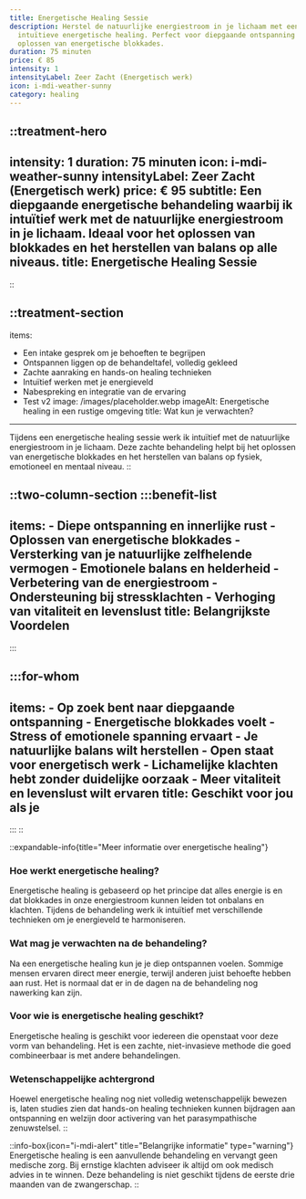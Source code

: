 ```yaml
---
title: Energetische Healing Sessie
description: Herstel de natuurlijke energiestroom in je lichaam met een
  intuïtieve energetische healing. Perfect voor diepgaande ontspanning en het
  oplossen van energetische blokkades.
duration: 75 minuten
price: € 85
intensity: 1
intensityLabel: Zeer Zacht (Energetisch werk)
icon: i-mdi-weather-sunny
category: healing
---
```


::treatment-hero
---
intensity: 1
duration: 75 minuten
icon: i-mdi-weather-sunny
intensityLabel: Zeer Zacht (Energetisch werk)
price: € 95
subtitle: Een diepgaande energetische behandeling waarbij ik intuïtief werk met
  de natuurlijke energiestroom in je lichaam. Ideaal voor het oplossen van
  blokkades en het herstellen van balans op alle niveaus.
title: Energetische Healing Sessie
---
::

::treatment-section
---
items:
  - Een intake gesprek om je behoeften te begrijpen
  - Ontspannen liggen op de behandeltafel, volledig gekleed
  - Zachte aanraking en hands-on healing technieken
  - Intuïtief werken met je energieveld
  - Nabespreking en integratie van de ervaring
  - Test v2
image: /images/placeholder.webp
imageAlt: Energetische healing in een rustige omgeving
title: Wat kun je verwachten?
---
Tijdens een energetische healing sessie werk ik intuïtief met de natuurlijke energiestroom in je lichaam. Deze zachte behandeling helpt bij het oplossen van energetische blokkades en het herstellen van balans op fysiek, emotioneel en mentaal niveau.
::

::two-column-section
  :::benefit-list
  ---
  items:
    - Diepe ontspanning en innerlijke rust
    - Oplossen van energetische blokkades
    - Versterking van je natuurlijke zelfhelende vermogen
    - Emotionele balans en helderheid
    - Verbetering van de energiestroom
    - Ondersteuning bij stressklachten
    - Verhoging van vitaliteit en levenslust
  title: Belangrijkste Voordelen
  ---
  :::

  :::for-whom
  ---
  items:
    - Op zoek bent naar diepgaande ontspanning
    - Energetische blokkades voelt
    - Stress of emotionele spanning ervaart
    - Je natuurlijke balans wilt herstellen
    - Open staat voor energetisch werk
    - Lichamelijke klachten hebt zonder duidelijke oorzaak
    - Meer vitaliteit en levenslust wilt ervaren
  title: Geschikt voor jou als je
  ---
  :::
::

::expandable-info{title="Meer informatie over energetische healing"}
### Hoe werkt energetische healing?

Energetische healing is gebaseerd op het principe dat alles energie is en dat blokkades in onze energiestroom kunnen leiden tot onbalans en klachten. Tijdens de behandeling werk ik intuïtief met verschillende technieken om je energieveld te harmoniseren.

### Wat mag je verwachten na de behandeling?

Na een energetische healing kun je je diep ontspannen voelen. Sommige mensen ervaren direct meer energie, terwijl anderen juist behoefte hebben aan rust. Het is normaal dat er in de dagen na de behandeling nog nawerking kan zijn.

### Voor wie is energetische healing geschikt?

Energetische healing is geschikt voor iedereen die openstaat voor deze vorm van behandeling. Het is een zachte, niet-invasieve methode die goed combineerbaar is met andere behandelingen.

### Wetenschappelijke achtergrond

Hoewel energetische healing nog niet volledig wetenschappelijk bewezen is, laten studies zien dat hands-on healing technieken kunnen bijdragen aan ontspanning en welzijn door activering van het parasympathische zenuwstelsel.
::

::info-box{icon="i-mdi-alert" title="Belangrijke informatie" type="warning"}
Energetische healing is een aanvullende behandeling en vervangt geen medische zorg. Bij ernstige klachten adviseer ik altijd om ook medisch advies in te winnen. Deze behandeling is niet geschikt tijdens de eerste drie maanden van de zwangerschap.
::

